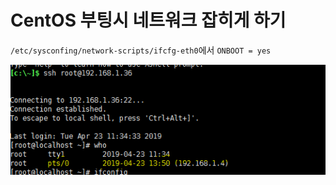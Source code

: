 # CentOS 부팅시 네트워크 잡히게 하기

`/etc/sysconfing/network-scripts/ifcfg-eth0`에서 `ONBOOT = yes`

![img](./img/img3.png)